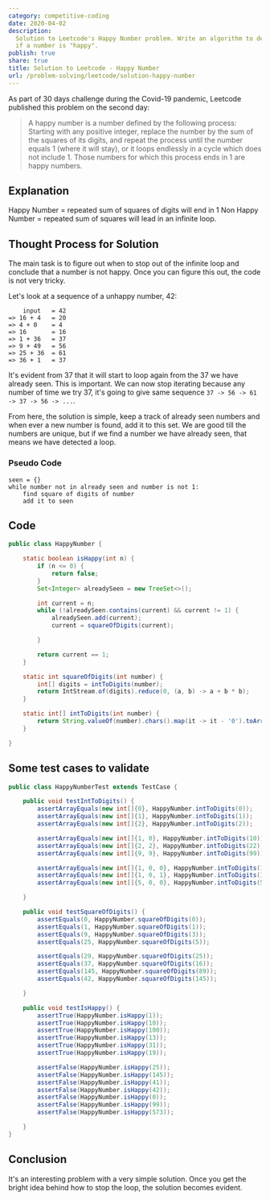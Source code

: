 ```yaml
---
category: competitive-coding
date: 2020-04-02
description:
  Solution to Leetcode's Happy Number problem. Write an algorithm to determine
  if a number is "happy".
publish: true
share: true
title: Solution to Leetcode - Happy Number
url: /problem-solving/leetcode/solution-happy-number
---
```


As part of 30 days challenge during the Covid-19 pandemic, Leetcode published this problem on the second day:

> A happy number is a number defined by the following process: Starting with any positive integer, replace the number by the sum of the squares of its digits, and repeat the process until the number equals 1 (where it will stay), or it loops endlessly in a cycle which does not include 1. Those numbers for which this process ends in 1 are happy numbers.

## Explanation

Happy Number = repeated sum of squares of digits will end in 1
Non Happy Number = repeated sum of squares will lead in an infinite loop.

## Thought Process for Solution

The main task is to figure out when to stop out of the infinite loop and conclude that a number is not happy. Once you can figure this out, the code is not very tricky.

Let's look at a sequence of a unhappy number, 42:

```text
    input   = 42
=> 16 + 4   = 20
=> 4 + 0    = 4
=> 16       = 16
=> 1 + 36   = 37
=> 9 + 49   = 56
=> 25 + 36  = 61
=> 36 + 1   = 37
```

It's evident from 37 that it will start to loop again from the 37 we have
already seen. This is important. We can now stop iterating because any number
of time we try 37, it's going to give same sequence
`37 -> 56 -> 61 -> 37 -> 56 -> ...`.

From here, the solution is simple, keep a track of already seen numbers and
when ever a new number is found, add it to this set. We are good till the
numbers are unique, but if we find a number we have already seen, that means we
have detected a loop.

### Pseudo Code

```pseudo
seen = {}
while number not in already seen and number is not 1:
    find square of digits of number
    add it to seen
```

## Code

```java
public class HappyNumber {

    static boolean isHappy(int n) {
        if (n <= 0) {
            return false;
        }
        Set<Integer> alreadySeen = new TreeSet<>();

        int current = n;
        while (!alreadySeen.contains(current) && current != 1) {
            alreadySeen.add(current);
            current = squareOfDigits(current);

        }

        return current == 1;
    }

    static int squareOfDigits(int number) {
        int[] digits = intToDigits(number);
        return IntStream.of(digits).reduce(0, (a, b) -> a + b * b);
    }

    static int[] intToDigits(int number) {
        return String.valueOf(number).chars().map(it -> it - '0').toArray();
    }

}
```

## Some test cases to validate

```java
public class HappyNumberTest extends TestCase {

    public void testIntToDigits() {
        assertArrayEquals(new int[]{0}, HappyNumber.intToDigits(0));
        assertArrayEquals(new int[]{1}, HappyNumber.intToDigits(1));
        assertArrayEquals(new int[]{2}, HappyNumber.intToDigits(2));

        assertArrayEquals(new int[]{1, 0}, HappyNumber.intToDigits(10));
        assertArrayEquals(new int[]{2, 2}, HappyNumber.intToDigits(22));
        assertArrayEquals(new int[]{9, 9}, HappyNumber.intToDigits(99));

        assertArrayEquals(new int[]{1, 0, 0}, HappyNumber.intToDigits(100));
        assertArrayEquals(new int[]{1, 0, 1}, HappyNumber.intToDigits(101));
        assertArrayEquals(new int[]{5, 0, 0}, HappyNumber.intToDigits(500));

    }

    public void testSquareOfDigits() {
        assertEquals(0, HappyNumber.squareOfDigits(0));
        assertEquals(1, HappyNumber.squareOfDigits(1));
        assertEquals(9, HappyNumber.squareOfDigits(3));
        assertEquals(25, HappyNumber.squareOfDigits(5));

        assertEquals(29, HappyNumber.squareOfDigits(25));
        assertEquals(37, HappyNumber.squareOfDigits(16));
        assertEquals(145, HappyNumber.squareOfDigits(89));
        assertEquals(42, HappyNumber.squareOfDigits(145));

    }

    public void testIsHappy() {
        assertTrue(HappyNumber.isHappy(1));
        assertTrue(HappyNumber.isHappy(10));
        assertTrue(HappyNumber.isHappy(100));
        assertTrue(HappyNumber.isHappy(13));
        assertTrue(HappyNumber.isHappy(31));
        assertTrue(HappyNumber.isHappy(19));

        assertFalse(HappyNumber.isHappy(25));
        assertFalse(HappyNumber.isHappy(145));
        assertFalse(HappyNumber.isHappy(41));
        assertFalse(HappyNumber.isHappy(42));
        assertFalse(HappyNumber.isHappy(0));
        assertFalse(HappyNumber.isHappy(99));
        assertFalse(HappyNumber.isHappy(573));

    }
}
```

## Conclusion

It's an interesting problem with a very simple solution. Once you get the
bright idea behind how to stop the loop, the solution becomes evident.
